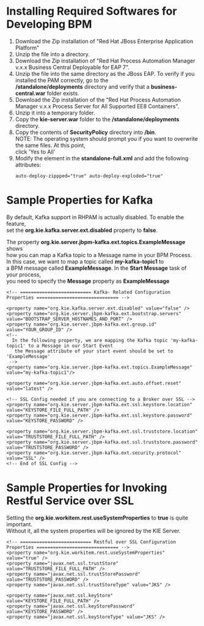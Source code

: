 
# Installing Required Softwares for Developing BPM

1.  Download the Zip installation of "Red Hat JBoss Enterprise Application Platform"
2.  Unzip the file into a directory.
3.  Download the Zip installation of "Red Hat Process Automation Manager v.x.x Business Central Deployable for EAP 7".
4.  Unzip the file into the same directory as the JBoss EAP.  To verify if you installed the PAM correctly,  go to the   
    **<JBOSS Install>/standalone/deployments** directory and verify that a **business-central.war** folder exists.  
5.  Download the Zip installation of the "Red Hat Process Automation Manager v.x.x Process Server for All Supported EE8 Containers".
6.  Unzip it into a temporary folder.
7.  Copy the **kie-server.war** folder to the **<JBOSS Install>/standalone/deployments** directory.
8.  Copy the contents of **SecurityPolicy** directory into **<JBOSS Install>/bin**.  
    NOTE: The operating system should prompt you if you want to overwrite the same files.  At this point,  
	click 'Yes to All'	
9.  Modify the <deployment-scanner> element  in the **standalone-full.xml** and add the following attributes:  
    ```
    auto-deploy-zippped="true" auto-deploy-exploded="true" 
    ``` 	



# Sample Properties for Kafka

By default, Kafka support in RHPAM is actually disabled.  To enable the feature,  
set the **org.kie.kafka.server.ext.disabled** property to **false**.  


The property **org.kie.server.jbpm-kafka.ext.topics.ExampleMessage** shows  
how you can map a Kafka topic to a Message name in your BPM Process.  
In this case, we want to map a topic called **my-kafka-topic1** to  
a BPM message called **ExampleMessage**.  In the **Start Message** task of your process,  
you need to specify the **Message** property as **ExampleMessage**

```
<!-- ========================== Kafka- Related Configuration Properties ============================== -->

<property name="org.kie.kafka.server.ext.disabled" value="false" />
<property name="org.kie.server.jbpm-kafka.ext.bootstrap.servers" value="BOOTSTRAP_SERVER_HOSTNAMES_AND_PORT" />
<property name="org.kie.server.jbpm-kafka.ext.group.id" value="YOUR_GROUP_ID" />
<!-- 
  In the following property, we are mapping the Kafka topic 'my-kafka-topic1' to a Message in our Start Event
   the Message attribute of your start event should be set to 'ExampleMessage'
 -->
<property name="org.kie.server.jbpm-kafka.ext.topics.ExampleMessage" value="my-kafka-topic1"/>

<property name="org.kie.server.jbpm-kafka.ext.auto.offset.reset" value="latest" />

<!-- SSL Config needed if you are connecting to a Broker over SSL -->
<property name="org.kie.server.jbpm-kafka.ext.ssl.keystore.location" value="KEYSTORE_FILE_FULL_PATH" />
<property name="org.kie.server.jbpm-kafka.ext.ssl.keystore.password" value="KEYSTORE_PASSWORD" />

<property name="org.kie.server.jbpm-kafka.ext.ssl.truststore.location" value="TRUSTSTORE_FILE_FULL_PATH" />
<property name="org.kie.server.jbpm-kafka.ext.ssl.truststore.password" value="TRUSTSTORE_PASSWORD" />
<property name="org.kie.server.jbpm-kafka.ext.security.protocol" value="SSL" />
<!-- End of SSL Config -->
```

# Sample Properties for Invoking Restful Service over SSL

Setting the **org.kie.workitem.rest.useSystemProperties** to **true** is quite important.  
Without it, all the system properties will be ignored by the KIE Server.

```
<!-- ========================== Restful over SSL Configuration Properties ============================== -->
<property name="org.kie.workitem.rest.useSystemProperties" value="true" />
<property name="javax.net.ssl.trustStore" value="TRUSTSTORE_FILE_FULL_PATH" />
<property name="javax.net.ssl.trustStorePassword" value="TRUSTSTORE_PASSWORD" />
<property name="javax.net.ssl.trustStoreType" value="JKS" />

<property name="javax.net.ssl.keyStore" value="KEYSTORE_FILE_FULL_PATH" />
<property name="javax.net.ssl.keyStorePassword" value="KEYSTORE_PASSWORD" />
<property name="javax.net.ssl.keyStoreType" value="JKS" />
```